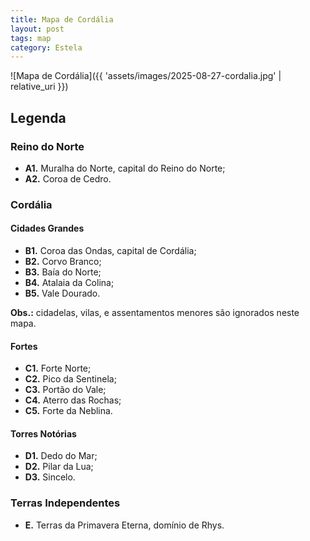 ```yaml
---
title: Mapa de Cordália
layout: post
tags: map
category: Estela
---
```


![Mapa de Cordália]({{ 'assets/images/2025-08-27-cordalia.jpg' | relative_uri }})

## Legenda

### Reino do Norte

- **A1.** Muralha do Norte, capital do Reino do Norte;
- **A2.** Coroa de Cedro.

### Cordália

#### Cidades Grandes

- **B1.** Coroa das Ondas, capital de Cordália;
- **B2.** Corvo Branco;
- **B3.** Baía do Norte;
- **B4.** Atalaia da Colina;
- **B5.** Vale Dourado.

**Obs.:** cidadelas, vilas, e assentamentos menores são ignorados neste mapa.

#### Fortes

- **C1.** Forte Norte;
- **C2.** Pico da Sentinela;
- **C3.** Portão do Vale;
- **C4.** Aterro das Rochas;
- **C5.** Forte da Neblina.

#### Torres Notórias

- **D1.** Dedo do Mar;
- **D2.** Pilar da Lua;
- **D3.** Sincelo.

### Terras Independentes

- **E.** Terras da Primavera Eterna, domínio de Rhys.
